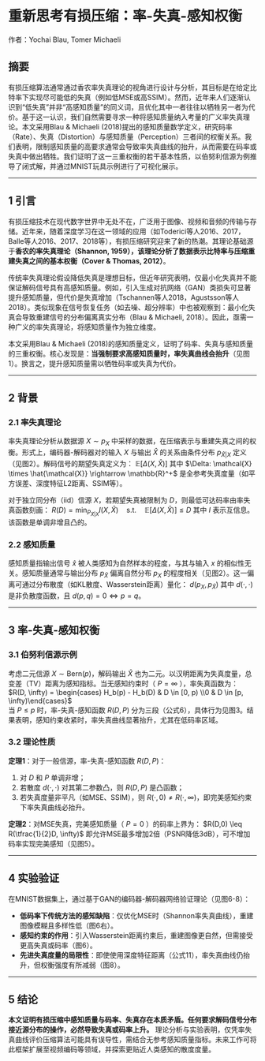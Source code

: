 # 重新思考有损压缩：率-失真-感知权衡

作者：Yochai Blau, Tomer Michaeli

## 摘要

有损压缩算法通常通过香农率失真理论的视角进行设计与分析，其目标是在给定比特率下实现尽可能低的失真（例如低MSE或高SSIM）。然而，近年来人们逐渐认识到“低失真”并非“高感知质量”的同义词，且优化其中一者往往以牺牲另一者为代价。基于这一认识，我们自然需要寻求一种将感知质量纳入考量的广义率失真理论。本文采用Blau & Michaeli (2018)提出的感知质量数学定义，研究码率（Rate）、失真（Distortion）与感知质量（Perception）三者间的权衡关系。我们表明，限制感知质量的高要求通常会导致率失真曲线的抬升，从而需要在码率或失真中做出牺牲。我们证明了这一三重权衡的若干基本性质，以伯努利信源为例推导了闭式解，并通过MNIST玩具示例进行了可视化展示。

---

## 1 引言

有损压缩技术在现代数字世界中无处不在，广泛用于图像、视频和音频的传输与存储。近年来，随着深度学习在这一领域的应用（如Toderici等人2016、2017，Balle等人2016、2017、2018等），有损压缩研究迎来了新的热潮。其理论基础源于**香农的率失真理论（Shannon, 1959），该理论分析了数据表示比特率与压缩重建失真之间的基本权衡（Cover & Thomas, 2012）**。

传统率失真理论假设降低失真是理想目标，但近年研究表明，仅最小化失真并不能保证解码信号具有高感知质量。例如，引入生成对抗网络（GAN）类损失可显著提升感知质量，但代价是失真增加（Tschannen等人2018，Agustsson等人2018）。类似现象在信号恢复任务（如去噪、超分辨率）中也被观察到：最小化失真会导致重建信号的分布偏离真实分布（Blau & Michaeli, 2018）。因此，亟需一种广义的率失真理论，将感知质量作为独立维度。

本文采用Blau & Michaeli (2018)的感知质量定义，证明了码率、失真与感知质量的三重权衡。核心发现是：**当强制要求高感知质量时，率失真曲线会抬升**（见图1）。换言之，提升感知质量需以牺牲码率或失真为代价。

---

## 2 背景

### 2.1 率失真理论

率失真理论分析从数据源 $X \sim p_X$ 中采样的数据，在压缩表示与重建失真之间的权衡。形式上，编码器-解码器对的输入 $X$ 与输出 $\hat{X}$ 的关系由条件分布 $p_{\hat{X}|X}$ 定义（见图2）。解码信号的期望失真定义为： $\mathbb{E}[\Delta(X,\hat{X})]$
其中 $\Delta: \mathcal{X} \times \hat{\mathcal{X}} \rightarrow \mathbb{R}^+$ 是全参考失真度量（如平方误差、深度特征L2距离、SSIM等）。

对于独立同分布（iid）信源 $X$，若期望失真被限制为 $D$，则最低可达码率由率失真函数刻画：
$R(D) = \min_{P_{\hat{X}|X}} I(X,\hat{X}) \quad \text{s.t.} \quad \mathbb{E}[\Delta(X,\hat{X})] \leq D$
其中 $I$ 表示互信息。该函数是单调非增且凸的。

### 2.2 感知质量

感知质量指输出信号 $\hat{x}$ 被人类感知为自然样本的程度，与其与输入 $x$ 的相似性无关。感知质量通常与输出分布 $p_{\hat{X}}$ 偏离自然分布 $p_X$ 的程度相关（见图2）。这一偏离可通过分布散度（如KL散度、Wasserstein距离）量化： $d(p_X, p_{\hat{X}})$
其中 $d(\cdot, \cdot)$ 是非负散度函数，且 $d(p,q)=0 \Leftrightarrow p=q$。

---

## 3 率-失真-感知权衡

### 3.1 伯努利信源示例

考虑二元信源 $X \sim \text{Bern}(p)$，解码输出 $\hat{X}$ 也为二元。以汉明距离为失真度量，总变差（TV）距离为感知指标。当无感知约束时（ $P=\infty$ ），率失真函数为：
    $R(D, \infty) = \begin{cases} H_b(p) - H_b(D) & D \in [0, p) \\0 & D \in [p, \infty)\end{cases}$     
当 $P \leq p$ 时，率-失真-感知函数 $R(D,P)$ 分为三段（公式6），具体行为见图3。结果表明，感知约束收紧时，率失真曲线显著抬升，尤其在低码率区域。

### 3.2 理论性质

**定理1**：对于一般信源，率-失真-感知函数 $R(D,P)$：
1. 对 $D$ 和 $P$ 单调非增；
2. 若散度 $d(\cdot, \cdot)$ 对其第二参数凸，则 $R(D,P)$ 是凸函数；
3. 若失真度量非平凡（如MSE、SSIM），则 $R(\cdot, 0) \neq R(\cdot, \infty)$，即完美感知约束下率失真曲线必抬升。

**定理2**：对MSE失真，完美感知质量（ $P=0$ ）的码率上界为：
$R(D,0) \leq R(\tfrac{1}{2}D, \infty)$
即允许MSE最多增加2倍（PSNR降低3dB），可不增加码率实现完美感知（见图5）。

---

## 4 实验验证

在MNIST数据集上，通过基于GAN的编码器-解码器网络验证理论（见图6-8）：
- **低码率下传统方法的感知缺陷**：仅优化MSE时（Shannon率失真曲线），重建图像模糊且多样性低（图6右）。
- **感知约束的作用**：引入Wasserstein距离约束后，重建图像更自然，但需接受更高失真或码率（图6）。
- **先进失真度量的局限性**：即使使用深度特征距离（公式11），率失真曲线仍抬升，但权衡强度有所减弱（图8）。

---

## 5 结论

**本文证明有损压缩中感知质量与码率、失真存在本质矛盾。任何要求解码信号分布接近源分布的操作，必然导致失真或码率上升。** 理论分析与实验表明，仅凭率失真曲线评价压缩算法可能具有误导性，需结合无参考感知质量指标。未来工作可将此框架扩展至视频编码等领域，并探索更贴近人类感知的散度度量。
